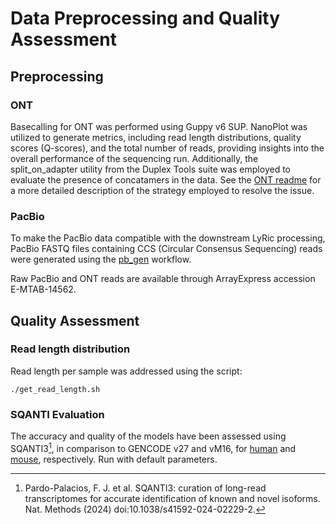 # Data Preprocessing and Quality Assessment

## Preprocessing

### ONT
Basecalling for ONT was performed using Guppy v6 SUP. NanoPlot was utilized to generate metrics, including read length distributions, quality scores (Q-scores), and the total number of reads, providing insights into the overall performance of the sequencing run. Additionally, the split_on_adapter utility from the Duplex Tools suite was employed to evaluate the presence of concatamers in the data. See the [ONT readme](https://github.com/guigolab/CLS3_GENCODE/blob/main/data_preprocessing/ONT/readme.md) for a more detailed description of the strategy employed to resolve the issue. 

### PacBio
To make the PacBio data compatible with the downstream LyRic processing, PacBio FASTQ files containing CCS (Circular Consensus Sequencing) reads were generated using the [pb_gen](https://github.com/guigolab/pb_gen) workflow.

Raw PacBio and ONT reads are available through ArrayExpress accession E-MTAB-14562.

## Quality Assessment

### Read length distribution
Read length per sample was addressed using the script:
```
./get_read_length.sh
```

### SQANTI Evaluation
The accuracy and quality of the models have been assessed using SQANTI3[^27], in comparison to GENCODE v27 and vM16, for [human](https://guigolab.github.io/CLS3_GENCODE/SQANTI_reports/Human_CLStranscripts_v27.html) and [mouse](https://guigolab.github.io/CLS3_GENCODE/SQANTI_reports/Mouse_CLStranscripts_vM16.html), respectively. Run with default parameters.

[^27]: Pardo-Palacios, F. J. et al. SQANTI3: curation of long-read transcriptomes for accurate identification of known and novel isoforms. Nat. Methods (2024) doi:10.1038/s41592-024-02229-2.
